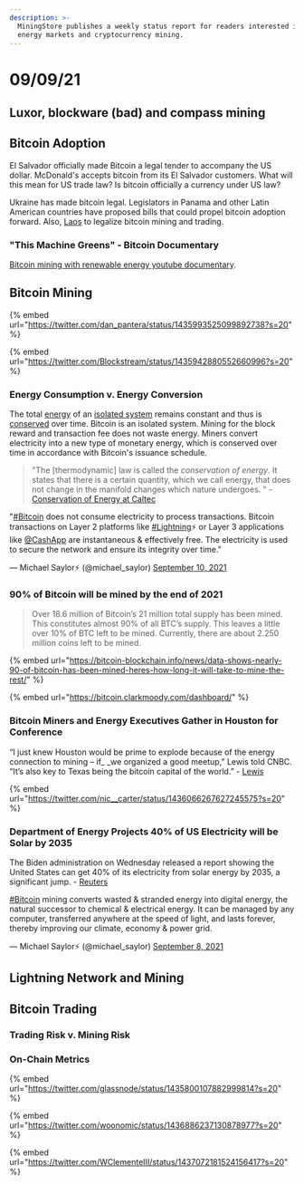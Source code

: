 ```yaml
---
description: >-
  MiningStore publishes a weekly status report for readers interested in the
  energy markets and cryptocurrency mining.
---
```


# 09/09/21

## Luxor, blockware (bad) and compass mining

## Bitcoin Adoption

El Salvador officially made Bitcoin a legal tender to accompany the US dollar. McDonald's accepts bitcoin from its El Salvador customers. What will this mean for US trade law? Is bitcoin officially a currency under US law?

Ukraine has made bitcoin legal. Legislators in Panama and other Latin American countries have proposed bills that could propel bitcoin adoption forward. Also, [Laos](https://bitcoinmagazine.com/culture/asian-nation-laos-to-legalize-bitcoin-mining-and-trading) to legalize bitcoin mining and trading.

### "This Machine Greens" - Bitcoin Documentary

[Bitcoin mining with renewable energy youtube documentary](https://www.youtube.com/watch?v=b-7dMVcVWgc).

## Bitcoin Mining

{% embed url="https://twitter.com/dan_pantera/status/1435993525099892738?s=20" %}

{% embed url="https://twitter.com/Blockstream/status/1435942880552660996?s=20" %}

### Energy Consumption v. Energy Conversion

The total [energy](https://en.wikipedia.org/wiki/Energy) of an [isolated system](https://en.wikipedia.org/wiki/Isolated\_system) remains constant and thus is [conserved](https://en.wikipedia.org/wiki/Conservation\_law) over time. Bitcoin is an isolated system. Mining for the block reward and transaction fee does not waste energy. Miners convert electricity into a new type of monetary energy, which is conserved over time in accordance with Bitcoin's issuance schedule. &#x20;

> "The \[thermodynamic] law is called the _conservation of energy_. It states that there is a certain quantity, which we call energy, that does not change in the manifold changes which nature undergoes. " - [Conservation of Energy at Caltec](https://www.feynmanlectures.caltech.edu/I\_04.html)

"[#Bitcoin](https://twitter.com/hashtag/Bitcoin?src=hash\&ref\_src=twsrc%5Etfw) does not consume electricity to process transactions. Bitcoin transactions on Layer 2 platforms like [#Lightning](https://twitter.com/hashtag/Lightning?src=hash\&ref\_src=twsrc%5Etfw)⚡️ or Layer 3 applications like [@CashApp](https://twitter.com/CashApp?ref\_src=twsrc%5Etfw) are instantaneous & effectively free. The electricity is used to secure the network and ensure its integrity over time."

— Michael Saylor⚡️ (@michael\_saylor) [September 10, 2021](https://twitter.com/michael\_saylor/status/1436417452896919554?ref\_src=twsrc%5Etfw)

###

### 90% of Bitcoin will be mined by the end of 2021

> Over 18.6 million of Bitcoin’s 21 million total supply has been mined. This constitutes almost 90% of all BTC’s supply. This leaves a little over 10% of BTC left to be mined. Currently, there are about 2.250 million coins left to be mined.

{% embed url="https://bitcoin-blockchain.info/news/data-shows-nearly-90-of-bitcoin-has-been-mined-heres-how-long-it-will-take-to-mine-the-rest/" %}

{% embed url="https://bitcoin.clarkmoody.com/dashboard/" %}

###

### Bitcoin Miners and Energy Executives Gather in Houston for Conference

“I just knew Houston would be prime to explode because of the energy connection to mining – if_ _we organized a good meetup,” Lewis told CNBC. “It’s also key to Texas being the bitcoin capital of the world.” - [Lewis](https://www.cnbc.com/2021/09/04/bitcoin-miners-oil-and-gas-execs-talk-about-natural-gas-mining.html)



{% embed url="https://twitter.com/nic__carter/status/1436066267627245575?s=20" %}

###

### Department of Energy Projects 40% of US Electricity will be Solar by 2035

The Biden administration on Wednesday released a report showing the United States can get 40% of its electricity from solar energy by 2035, a significant jump. - [Reuters](https://www.reuters.com/business/energy/biden-administration-set-goal-45-solar-energy-by-2050-nyt-2021-09-08/)&#x20;



[#Bitcoin](https://twitter.com/hashtag/Bitcoin?src=hash\&ref\_src=twsrc%5Etfw) mining converts wasted & stranded energy into digital energy, the natural successor to chemical & electrical energy. It can be managed by any computer, transferred anywhere at the speed of light, and lasts forever, thereby improving our climate, economy & power grid.

— Michael Saylor⚡️ (@michael\_saylor) [September 8, 2021](https://twitter.com/michael\_saylor/status/1435616299208560640?ref\_src=twsrc%5Etfw)

## Lightning Network and Mining

## Bitcoin Trading

### Trading Risk v. Mining Risk

### On-Chain Metrics

{% embed url="https://twitter.com/glassnode/status/1435800107882999814?s=20" %}

{% embed url="https://twitter.com/woonomic/status/1436886237130878977?s=20" %}

{% embed url="https://twitter.com/WClementeIII/status/1437072181524156417?s=20" %}
